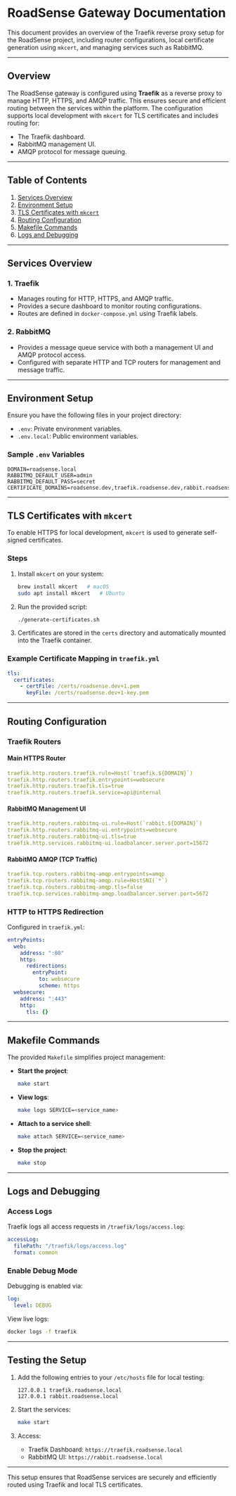 # RoadSense Gateway Documentation

This document provides an overview of the Traefik reverse proxy setup for the RoadSense project, including router configurations, local certificate generation using `mkcert`, and managing services such as RabbitMQ.

---

## Overview

The RoadSense gateway is configured using **Traefik** as a reverse proxy to manage HTTP, HTTPS, and AMQP traffic. This ensures secure and efficient routing between the services within the platform. The configuration supports local development with `mkcert` for TLS certificates and includes routing for:

- The Traefik dashboard.
- RabbitMQ management UI.
- AMQP protocol for message queuing.

---

## Table of Contents

1. [Services Overview](#services-overview)
2. [Environment Setup](#environment-setup)
3. [TLS Certificates with `mkcert`](#tls-certificates-with-mkcert)
4. [Routing Configuration](#routing-configuration)
5. [Makefile Commands](#makefile-commands)
6. [Logs and Debugging](#logs-and-debugging)

---

## Services Overview

### 1. **Traefik**

- Manages routing for HTTP, HTTPS, and AMQP traffic.
- Provides a secure dashboard to monitor routing configurations.
- Routes are defined in `docker-compose.yml` using Traefik labels.

### 2. **RabbitMQ**

- Provides a message queue service with both a management UI and AMQP protocol access.
- Configured with separate HTTP and TCP routers for management and message traffic.

---

## Environment Setup

Ensure you have the following files in your project directory:

- `.env`: Private environment variables.
- `.env.local`: Public environment variables.

### Sample `.env` Variables

```env
DOMAIN=roadsense.local
RABBITMQ_DEFAULT_USER=admin
RABBITMQ_DEFAULT_PASS=secret
CERTIFICATE_DOMAINS=roadsense.dev,traefik.roadsense.dev,rabbit.roadsense.dev
```

---

## TLS Certificates with `mkcert`

To enable HTTPS for local development, `mkcert` is used to generate self-signed certificates.

### Steps

1. Install `mkcert` on your system:

   ```bash
   brew install mkcert   # macOS
   sudo apt install mkcert   # Ubuntu
   ```

2. Run the provided script:

   ```bash
   ./generate-certificates.sh
   ```

3. Certificates are stored in the `certs` directory and automatically mounted into the Traefik container.

### Example Certificate Mapping in `traefik.yml`

```yaml
tls:
  certificates:
    - certFile: /certs/roadsense.dev+1.pem
      keyFile: /certs/roadsense.dev+1-key.pem
```

---

## Routing Configuration

### Traefik Routers

#### Main HTTPS Router

```yaml
traefik.http.routers.traefik.rule=Host(`traefik.${DOMAIN}`)
traefik.http.routers.traefik.entrypoints=websecure
traefik.http.routers.traefik.tls=true
traefik.http.routers.traefik.service=api@internal
```

#### RabbitMQ Management UI

```yaml
traefik.http.routers.rabbitmq-ui.rule=Host(`rabbit.${DOMAIN}`)
traefik.http.routers.rabbitmq-ui.entrypoints=websecure
traefik.http.routers.rabbitmq-ui.tls=true
traefik.http.services.rabbitmq-ui.loadbalancer.server.port=15672
```

#### RabbitMQ AMQP (TCP Traffic)

```yaml
traefik.tcp.routers.rabbitmq-amqp.entrypoints=amqp
traefik.tcp.routers.rabbitmq-amqp.rule=HostSNI(`*`)
traefik.tcp.routers.rabbitmq-amqp.tls=false
traefik.tcp.services.rabbitmq-amqp.loadbalancer.server.port=5672
```

### HTTP to HTTPS Redirection

Configured in `traefik.yml`:

```yaml
entryPoints:
  web:
    address: ":80"
    http:
      redirections:
        entryPoint:
          to: websecure
          scheme: https
  websecure:
    address: ":443"
    http:
      tls: {}
```

---

## Makefile Commands

The provided `Makefile` simplifies project management:

- **Start the project**:

  ```bash
  make start
  ```

- **View logs**:

  ```bash
  make logs SERVICE=<service_name>
  ```

- **Attach to a service shell**:

  ```bash
  make attach SERVICE=<service_name>
  ```

- **Stop the project**:

  ```bash
  make stop
  ```

---

## Logs and Debugging

### Access Logs

Traefik logs all access requests in `/traefik/logs/access.log`:

```yaml
accessLog:
  filePath: "/traefik/logs/access.log"
  format: common
```

### Enable Debug Mode

Debugging is enabled via:

```yaml
log:
  level: DEBUG
```

View live logs:

```bash
docker logs -f traefik
```

---

## Testing the Setup

1. Add the following entries to your `/etc/hosts` file for local testing:

   ```
   127.0.0.1 traefik.roadsense.local
   127.0.0.1 rabbit.roadsense.local
   ```

2. Start the services:

   ```bash
   make start
   ```

3. Access:
   - Traefik Dashboard: `https://traefik.roadsense.local`
   - RabbitMQ UI: `https://rabbit.roadsense.local`

---

This setup ensures that RoadSense services are securely and efficiently routed using Traefik and local TLS certificates.
